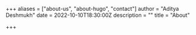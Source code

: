+++
aliases = ["about-us", "about-hugo", "contact"]
author = "Aditya Deshmukh"
date = 2022-10-10T18:30:00Z
description = ""
title = "About"

+++
